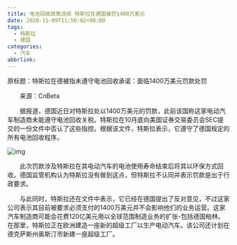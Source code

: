 ```yaml
---
title: 电池回收政策违规 特斯拉在德国被罚1400万美元
date: 2020-11-09T11:50:02+08:00
tags:
  - 特斯拉
  - 德国
categories:
  - 汽车
abbrlink:
---
```


原标题：特斯拉在德被指未遵守电池回收承诺：面临1400万美元罚款处罚

　　来源：CnBeta

　　据报道，德国近日对特斯拉处以1400万美元的罚款，此前该国称这家电动汽车制造商未能遵守电池回收关税。特斯拉在10月底向美国证券交易委员会SEC提交的一份文件中否认了这些指控。根据该文件，特斯拉表示，它遵守了德国规定的所有电池回收程序。

![img](https://cdn.jsdelivr.net/gh/yakeing/Documentation@main/Hexo/images/2110-kcieyvz8027799.jpg)

　　此次罚款涉及特斯拉在其电动汽车的电池使用寿命结束后将其以环保方式回收。德国监管机构认为特斯拉没有做到这点，但特斯拉不认同并表示罚款是出于行政要求。

　　与此同时，特斯拉还在文件中表示，它已经在德国提出了反对意见，不过这家公司表示其目前被要求必须支付的1400万美元并不会影响他们的业务运营。这家汽车制造商可能会花费120亿美元用以全球范围制造业务的扩张-包括德国柏林。在那里，特斯拉正在欧洲建造一座新的超级工厂以生产电动汽车。该公司还计划在德克萨斯州奥斯汀市新建一座超级工厂。